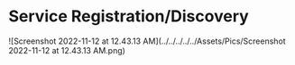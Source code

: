 # Service Registration/Discovery



![Screenshot 2022-11-12 at 12.43.13 AM](../../../../../Assets/Pics/Screenshot 2022-11-12 at 12.43.13 AM.png)